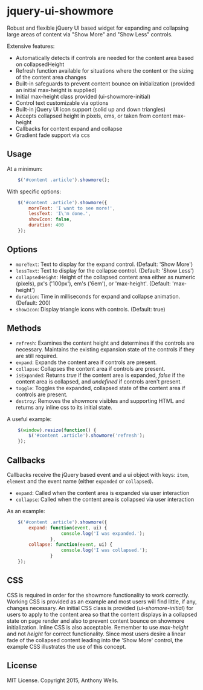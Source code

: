 # jquery-ui-showmore
Robust and flexible jQuery UI based widget for expanding and collapsing large areas of content via "Show More" and "Show Less" controls.

Extensive features:

- Automatically detects if controls are needed for the content area based on collapsedHeight
- Refresh function available for situations where the content or the sizing of the content area changes
- Built-in safeguards to prevent content bounce on initialization (provided an initial max-height is supplied)
- Initial max-height class provided (ui-showmore-initial)
- Control text customizable via options
- Built-in jQuery UI icon support (solid up and down triangles)
- Accepts collapsed height in pixels, ems, or taken from content max-height
- Callbacks for content expand and collapse
- Gradient fade support via ccs

Usage
---
At a minimum:
```js
    $('#content .article').showmore();
```

With specific options:

```js
    $('#content .article').showmore({
        moreText: 'I want to see more!',
        lessText: 'I\'m done.',
        showIcon: false,
        duration: 400
    });
```

Options
-------
- `moreText`: Text to display for the expand control. (Default: 'Show More')
- `lessText`: Text to display for the collapse control. (Default: 'Show Less')
- `collapsedHeight`: Height of the collapsed content area either as numeric (pixels), px's ('100px'), em's ('6em'), or 'max-height'. (Default: 'max-height')
- `duration`: Time in milliseconds for expand and collapse animation. (Default: 200)
- `showIcon`: Display triangle icons with controls. (Default: true)

Methods
-------
- `refresh`: Examines the content height and determines if the controls are necessary. Maintains the existing expansion state of the controls if they are still required.
- `expand`: Expands the content area if controls are present.
- `collapse`: Collapses the content area if controls are present.
- `isExpanded`: Returns *true* if the content area is expanded, *false* if the content area is collapsed, and *undefined* if controls aren't present.
- `toggle`: Toggles the expanded, collapsed state of the content area if controls are present.
- `destroy`: Removes the showmore visibles and supporting HTML and returns any inline css to its initial state.

A useful example:
```js
    $(window).resize(function() {
        $('#content .article').showmore('refresh');
    });
```

Callbacks
---------
Callbacks receive the jQuery based event and a ui object with keys: `item`, `element` and the event name (either `expanded` or `collapsed`).
- `expand`: Called when the content area is expanded via user interaction
- `collapse`: Called when the content area is collapsed via user interaction

As an example:
```js
    $('#content .article').showmore({
    	expand: function(event, ui) {
                    console.log('I was expanded.');
                },
        collapse: function(event, ui) {
                    console.log('I was collapsed.');
                }
    });
```

CSS
---
CSS is required in order for the showmore functionality to work correctly.  Working CSS is provided as an example and most users will find little, if any, changes necessary.
An initial CSS class is provided (*ui-shomore-initial*) for users to apply to the content area so that the content displays in a collapsed state on page render and also to prevent content bounce on showmore initialization. Inline CSS is also acceptable.  Remember to use *max-height* and not *height* for correct functionality.
Since most users desire a linear fade of the collapsed content leading into the 'Show More' control, the example CSS illustrates the use of this concept.

License
-------
MIT License. Copyright 2015, Anthony Wells.
